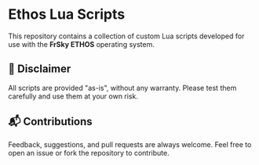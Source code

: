 # Ethos Lua Scripts

This repository contains a collection of custom Lua scripts developed for use with the **FrSky ETHOS** operating system.

## 🚧 Disclaimer

All scripts are provided "as-is", without any warranty. Please test them carefully and use them at your own risk.

## 📬 Contributions

Feedback, suggestions, and pull requests are always welcome. Feel free to open an issue or fork the repository to contribute.
